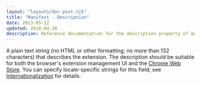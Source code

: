 ```yaml
---
layout: "layouts/doc-post.njk"
title: "Manifest - Description"
date: 2013-05-12
updated: 2018-04-26
description: Reference documentation for the description property of manifest.json.
---
```


A plain text string (no HTML or other formatting; no more than 132 characters) that describes the
extension. The description should be suitable for both the browser's extension management UI and the
[Chrome Web Store][1]. You can specify locale-specific strings for this field; see
[Internationalization][2] for details.

[1]: https://chrome.google.com/webstore
[2]: /docs/extensions/i18n

